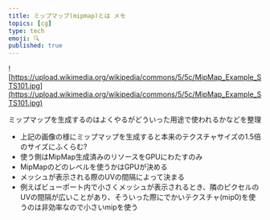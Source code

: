 ```yaml
---
title: ミップマップ(mipmap)とは メモ
topics: [cg]
type: tech
emoji: 🔍
published: true
---
```


![https://upload.wikimedia.org/wikipedia/commons/5/5c/MipMap_Example_STS101.jpg](https://upload.wikimedia.org/wikipedia/commons/5/5c/MipMap_Example_STS101.jpg)

ミップマップを生成するのはよくやるがどういった用途で使われるかなどを整理

- 上記の画像の様にミップマップを生成すると本来のテクスチャサイズの1.5倍のサイズにふくらむ?
- 使う側はMipMap生成済みのリソースをGPUにわたすのみ
- MipMapのどのレベルを使うかはGPUが決める
- メッシュが表示される際のUVの間隔によって決まる
- 例えばビューポート内で小さくメッシュが表示されるとき、隣のピクセルのUVの間隔が広いことがあり、そういった際にでかいテクスチャ(mip0)を使うのは非効率なので小さいmipを使う